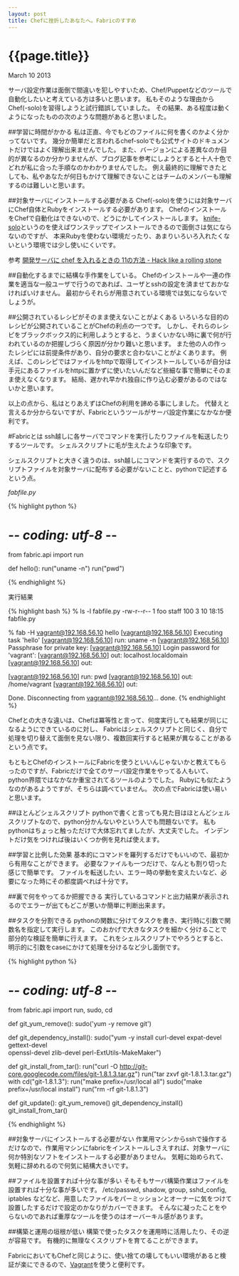 ```yaml
---
layout: post
title: Chefに挫折したあなたへ。Fabricのすすめ
---
```


# {{page.title}}

<div class="meta">March 10 2013</div>

サーバ設定作業は面倒で間違いを犯しやすいため、Chef/Puppetなどのツールで自動化したいと考えている方は多いと思います。
私もそのような理由からChef(-solo)を習得しようと試行錯誤していました。
その結果、ある程度は動くようになったものの次のような問題があると思いました。

##学習に時間がかかる
私は正直、今でもどのファイルに何を書くのかよく分かってないです。
幾分か簡単だと言われるchef-soloでも公式サイトのドキュメントだけではよく理解出来ませんでした。
また、バージョンによる差異なのか目的が異なるのか分かりませんが、ブログ記事を参考にしようとすると十人十色でどれが私に合った手順なのかわかりませんでした。
例え最終的に理解できたとしても、私やあなたが何日もかけて理解できないことはチームのメンバーも理解するのは難しいと思います。

##対象サーバにインストールする必要がある
Chef(-solo)を使うには対象サーバにChef自体とRubyをインストールする必要があります。
ChefのインストールをChefで自動化はできないので、どうにかしてインストールします。
[knife-solo](http://d.hatena.ne.jp/naoya/20130204/1359971408)というのを使えばワンステップでインストールできるので面倒さは気にならないのですが、
本来Rubyを使わない環境だったり、あまりいろいろ入れたくないという環境では少し使いにくいです。

参考
[開発サーバに chef を入れるときの 11の方法 - Hack like a rolling stone](http://tk0miya.hatenablog.com/entry/2013/03/07/121438)

##自動化するまでに結構な手作業をしている。
Chefのインストールや一連の作業を適当な一般ユーザで行うのであれば、ユーザとsshの設定を済ませておかなければいけません。
最初からそれらが用意されている環境では気にならないでしょうが。

##公開されているレシピがそのまま使えないことがよくある
いろいろな目的のレシピが公開されていることがChefの利点の一つです。
しかし、それらのレシピをブラックボックス的に利用しようとすると、うまくいかない時に裏で何が行われているのか把握しづらく原因が分かり難いと思います。
また他の人の作ったレシピには前提条件があり、自分の要求と合わないことがよくあります。
例えば、このレシピではファイルをhttpで取得してインストールしているが自分は手元にあるファイルをhttpに置かずに使いたいんだなど些細な事で簡単にそのまま使えなくなります。
結局、遅かれ早かれ独自に作り込む必要があるのではないかと思います。

以上の点から、私はとりあえずはChefの利用を諦める事にしました。
代替えと言えるか分からないですが、Fabricというツールがサーバ設定作業になかなか便利です。

#Fabricとは
ssh越しに各サーバでコマンドを実行したりファイルを転送したりするツールです。
シェルスクリプトに毛が生えたような印象です。

シェルスクリプトと大きく違うのは、ssh越しにコマンドを実行するので、スクリプトファイルを対象サーバに配布する必要がないことと、pythonで記述するという点。

*fabfile.py*

{% highlight python %}
# -*- coding: utf-8 -*-
from fabric.api import run

def hello():
    run("uname -n")
    run("pwd")

{% endhighlight %}

実行結果

{% highlight bash %}
% ls -l fabfile.py
-rw-r--r--  1 foo  staff  100  3 10 18:15 fabfile.py

% fab -H vagrant@192.168.56.10 hello
[vagrant@192.168.56.10] Executing task 'hello'
[vagrant@192.168.56.10] run: uname -n
[vagrant@192.168.56.10] Passphrase for private key: 
[vagrant@192.168.56.10] Login password for 'vagrant': 
[vagrant@192.168.56.10] out: localhost.localdomain
[vagrant@192.168.56.10] out: 

[vagrant@192.168.56.10] run: pwd
[vagrant@192.168.56.10] out: /home/vagrant
[vagrant@192.168.56.10] out: 

Done.
Disconnecting from vagrant@192.168.56.10... done.
{% endhighlight %}


Chefとの大きな違いは、Chefは冪等性と言って、何度実行しても結果が同じになるようにできているのに対し、
Fabricはシェルスクリプトと同じく、自分で処理を切り替えて面倒を見ない限り、複数回実行すると結果が異なることがあるという点です。

もともとChefのインストールにFabricを使うといいんじゃないかと教えてもらったのですが、Fabricだけで全てのサーバ設定作業をやってる人もいて、python界隈ではなかなか重宝されてるツールのようでした。
Rubyにも似たようなのがあるようですが、そちらは調べていません。
次の点でFabricは使い易いと思います。

##ほとんどシェルスクリプト
pythonで書くと言っても見た目はほとんどシェルスクリプトなので、python分かんないやという人でも問題ないです。
私もpythonはちょっと触っただけで大体忘れてましたが、大丈夫でした。
インデントだけ気をつければ後はいくつか例を見れば使えます。

##学習と比例した効果
基本的にコマンドを羅列するだけでもいいので、最初から有用なことができます。
必要なファイルも一つだけで、なんとも割り切った感じで簡単です。
ファイルを転送したい、エラー時の挙動を変えたいなど、必要になった時にその都度調べれば十分です。

##裏で何をやってるか把握できる
実行しているコマンドと出力結果が表示されるのでエラーが出てもどこが悪いか簡単に判断出来ます。

##タスクを分割できる
pythonの関数に分けてタスクを書き、実行時に引数で関数名を指定して実行します。
このおかげで大きなタスクを細かく分けることで部分的な検証を簡単に行えます。
これをシェルスクリプトでやろうとすると、明示的に引数をcaseにかけて処理を分けるなど少し面倒です。

{% highlight python %}
# -*- coding: utf-8 -*-
from fabric.api import run, sudo, cd

def git_yum_remove():
    sudo('yum -y remove git')

def git_dependency_install():
    sudo("yum -y install curl-devel expat-devel gettext-devel \
                         openssl-devel zlib-devel perl-ExtUtils-MakeMaker")

def git_install_from_tar():
    run("curl -O http://git-core.googlecode.com/files/git-1.8.1.3.tar.gz")
    run("tar zxvf git-1.8.1.3.tar.gz")
    with cd("git-1.8.1.3"):
        run("make prefix=/usr/local all")
        sudo("make prefix=/usr/local install")
    run("rm -rf git-1.8.1.3")

def git_update():
    git_yum_remove()
    git_dependency_install()
    git_install_from_tar()

{% endhighlight %}


##対象サーバにインストールする必要がない
作業用マシンからsshで操作するだけなので、作業用マシンにfabricをインストールしさえすれば、対象サーバに何か特別なソフトをインストールする必要がありません。
気軽に始められて、気軽に辞めれるので何気に結構大きいです。

##ファイルを設置すれば十分な事が多い
そもそもサーバ構築作業はファイルを設置すれば十分な事が多いです。
/etc/passwd, shadow, group, sshd_config, iptables
などなど、用意したファイルをパーミッションとオーナーに気をつけて設置したするだけで設定のかなりがカバーできます。
そんなに凝ったことをやらないのであれば重厚なツールを使うのはオーバーキル感があります。

##構築と運用の垣根が低い
構築で使ったタスクを運用時に活用したり、その逆が容易です。
有機的に無理なくスクリプトを育てることができます。

FabricにおいてもChefと同じように、使い捨ての壊してもいい環境があると検証が楽にできるので、[Vagrant](http://d.hatena.ne.jp/naoya/20130205/1360062070)を使うと便利です。
